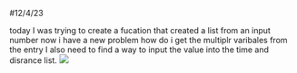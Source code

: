 #12/4/23

today I was trying to create a fucation that created a list from an input number
now i have a new problem how do i get the multiplr varibales from the entry 
I also need to find a way to input the value into the time and disrance list.
![](file:///Users/aguilser002/Documents/worktime.png)

